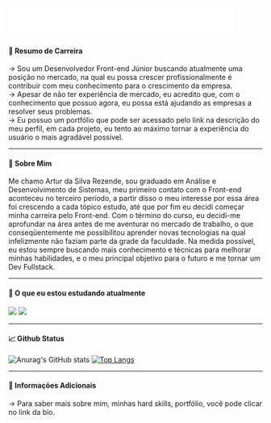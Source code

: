 <img src="https://github.com/ArturdaSilvaRezende/ArturdaSilvaRezende/blob/master/artur-name-gif.gif" />

#### 🔭 Resumo de Carreira
→ Sou um Desenvolvedor Front-end Júnior buscando atualmente uma posição no mercado, na qual eu possa crescer profissionalmente é contribuir com meu conhecimento para o crescimento da empresa. 
</br>
→ Apesar de não ter experiência de mercado, eu acredito que, com o conhecimento que possuo agora, eu possa está ajudando as empresas a resolver seus problemas. 
</br>
→ Eu possuo um portfólio que pode ser acessado pelo link na descrição do meu perfil, em cada projeto, eu tento ao máximo tornar a experiência do usuário o mais agradável possível.

<hr>

#### 💬 Sobre Mim
Me chamo Artur da Silva Rezende, sou graduado em Análise e Desenvolvimento de Sistemas, meu primeiro contato com o Front-end aconteceu no terceiro período, a partir disso o meu interesse por essa área foi crescendo a cada tópico estudo, até que por fim eu decidi começar minha carreira pelo Front-end. Com o término do curso, eu decidi-me aprofundar na área antes de me aventurar no mercado de trabalho, o que conseqüentemente me possibilitou aprender novas tecnologias na qual infelizmente não faziam parte da grade da faculdade. Na medida possível, eu estou sempre buscando mais conhecimento e técnicas para melhorar minhas habilidades, e o meu principal objetivo para o futuro e me tornar um Dev Fullstack.

<hr>

####  🌱 O que eu estou estudando atualmente
<div>
<img src="https://cdn.jsdelivr.net/gh/devicons/devicon/icons/react/react-original.svg" width="50" heigth="50" /> 
<img src="https://cdn.jsdelivr.net/gh/devicons/devicon/icons/typescript/typescript-original.svg" width="50" heigth="50" />
<div />
  
 <hr>
          
####  📈 Github Status
![Anurag's GitHub stats](https://github-readme-stats.vercel.app/api?username=ArturdaSilvaRezende&show_icons=true&theme=github_dark) [![Top Langs](https://github-readme-stats.vercel.app/api/top-langs/?username=ArturdaSilvaRezende&layout=compact&theme=github_dark)](https://github.com/anuraghazra/github-readme-stats)

 <hr>
 
 ####  🔗 Informações Adicionais
→ Para saber mais sobre mim, minhas hard skills, portfólio, você pode clicar no link da bio. 


